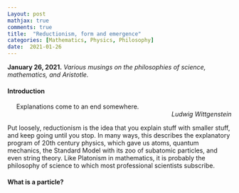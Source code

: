 ```yaml
---
Layout: post
mathjax: true
comments: true
title:  "Reductionism, form and emergence"
categories: [Mathematics, Physics, Philosophy]
date:  2021-01-26
---
```


**January 26, 2021.** *Various musings on the philosophies of science, mathematics, and Aristotle.*

#### Introduction

<span style="padding-left: 20px; display:block">
Explanations come to an end somewhere.
</span>

<div style="text-align: right"><i>Ludwig Wittgenstein</i> </div>

Put loosely, reductionism is the idea that you explain stuff with
smaller stuff, and keep going until you stop.
In many ways, this describes the explanatory program of 20th century
physics, which gave us atoms, quantum mechanics, the Standard Model
with its zoo of subatomic particles, and even string theory.
Like Platonism in mathematics, it is probably the philosophy of
science to which most professional scientists subscribe.

#### What is a particle?
